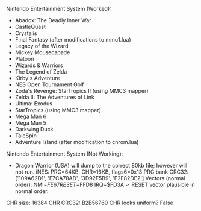 Nintendo Entertainment System (Worked):
- Abadox: The Deadly Inner War
- CastleQuest
- Crystalis
- Final Fantasy (after modifications to mmu1.lua)
- Legacy of the Wizard
- Mickey Mousecapade
- Platoon
- Wizards & Warriors
- The Legend of Zelda
- Kirby's Adventure
- NES Open Tournament Golf
- Zoda's Revenge: StarTropics II (using MMC3 mapper)
- Zelda II: The Adventures of Link
- Ultima: Exodus
- StarTropics (using MMC3 mapper)
- Mega Man 6
- Mega Man 5
- Darkwing Duck
- TaleSpin
- Adventure Island (after modification to cnrom.lua)

Nintendo Entertainment System (Not Working):
- Dragon Warrior (USA) will dump to the correct 80kb file; however will not run. 
iNES: PRG=64KB, CHR=16KB, flags6=0x13
PRG bank CRC32: ['109A62D1', 'E7CA78AD', '3D92F5B9', 'F2F82DE2']
Vectors (normal order): NMI=$FE67 RESET=$FFD8 IRQ=$FD3A
✓ RESET vector plausible in normal order.

CHR size: 16384
CHR CRC32: B2B56760
CHR looks uniform? False
